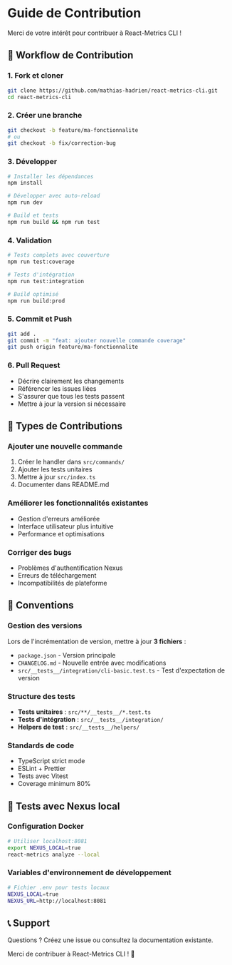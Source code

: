 # Guide de Contribution

Merci de votre intérêt pour contribuer à React-Metrics CLI !

## 🔄 Workflow de Contribution

### 1. Fork et cloner

```bash
git clone https://github.com/mathias-hadrien/react-metrics-cli.git
cd react-metrics-cli
```

### 2. Créer une branche

```bash
git checkout -b feature/ma-fonctionnalite
# ou
git checkout -b fix/correction-bug
```

### 3. Développer

```bash
# Installer les dépendances
npm install

# Développer avec auto-reload
npm run dev

# Build et tests
npm run build && npm run test
```

### 4. Validation

```bash
# Tests complets avec couverture
npm run test:coverage

# Tests d'intégration
npm run test:integration

# Build optimisé
npm run build:prod
```

### 5. Commit et Push

```bash
git add .
git commit -m "feat: ajouter nouvelle commande coverage"
git push origin feature/ma-fonctionnalite
```

### 6. Pull Request

- Décrire clairement les changements
- Référencer les issues liées
- S'assurer que tous les tests passent
- Mettre à jour la version si nécessaire

## 🎯 Types de Contributions

### Ajouter une nouvelle commande

1. Créer le handler dans `src/commands/`
2. Ajouter les tests unitaires
3. Mettre à jour `src/index.ts`
4. Documenter dans README.md

### Améliorer les fonctionnalités existantes

- Gestion d'erreurs améliorée
- Interface utilisateur plus intuitive
- Performance et optimisations

### Corriger des bugs

- Problèmes d'authentification Nexus
- Erreurs de téléchargement
- Incompatibilités de plateforme

## 📝 Conventions

### Gestion des versions

Lors de l'incrémentation de version, mettre à jour **3 fichiers** :

- `package.json` - Version principale
- `CHANGELOG.md` - Nouvelle entrée avec modifications
- `src/__tests__/integration/cli-basic.test.ts` - Test d'expectation de version

### Structure des tests

- **Tests unitaires** : `src/**/__tests__/*.test.ts`
- **Tests d'intégration** : `src/__tests__/integration/`
- **Helpers de test** : `src/__tests__/helpers/`

### Standards de code

- TypeScript strict mode
- ESLint + Prettier
- Tests avec Vitest
- Coverage minimum 80%

## 🐳 Tests avec Nexus local

### Configuration Docker

```bash
# Utiliser localhost:8081
export NEXUS_LOCAL=true
react-metrics analyze --local
```

### Variables d'environnement de développement

```bash
# Fichier .env pour tests locaux
NEXUS_LOCAL=true
NEXUS_URL=http://localhost:8081
```

## 📞 Support

Questions ? Créez une issue ou consultez la documentation existante.

Merci de contribuer à React-Metrics CLI ! 🎉
